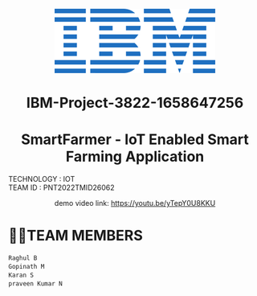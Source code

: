 <div align="center">

<!-- PROJECT LOGO -->

<br />

  <a href="https://github.com/othneildrew/Best-README-Template">
    <img src="https://github.com/gogulkrish/readmetemp/blob/master/images/IBM_logo.svg.png" alt="Logo" width="320" height="128">
  </a>
                   
# IBM-Project-3822-1658647256
  </div> 
  
  <div align="center">
  
 # **SmartFarmer - IoT Enabled Smart Farming Application**      
   </div> 


TECHNOLOGY : IOT        
TEAM ID : PNT2022TMID26062     
      <div align="center">
      demo video link: https://youtu.be/yTepY0U8KKU                 
      </div>
# **👩‍👦TEAM MEMBERS**    
```html                      
Raghul B
Gopinath M
Karan S
praveen Kumar N
```          



     
